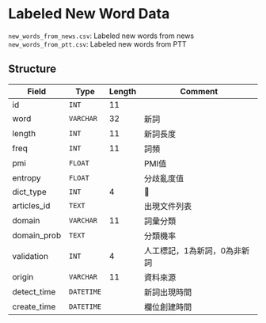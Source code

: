 # Labeled New Word Data

`new_words_from_news.csv`: Labeled new words from news
`new_words_from_ptt.csv`: Labeled new words from PTT

## Structure

| Field | Type | Length | Comment |
|---|---|---|---|
| id | `INT` | 11 |  |
| word | `VARCHAR` | 32 | 新詞 |
| length | `INT` | 11 | 新詞長度 |
| freq | `INT` | 11 | 詞頻 |
| pmi | `FLOAT` |  | PMI值 |
| entropy | `FLOAT` |  | 分歧亂度值 |
| dict_type | `INT` | 4 |  |
| articles_id | `TEXT` |  | 出現文件列表 |
| domain | `VARCHAR` | 11 | 詞彙分類 |
| domain_prob | `TEXT` |  | 分類機率 |
| validation | `INT` | 4 | 人工標記，1為新詞，0為非新詞 |
| origin | `VARCHAR` | 11 | 資料來源 |
| detect_time | `DATETIME` |  | 新詞出現時間 |
| create_time | `DATETIME` |  | 欄位創建時間 |
